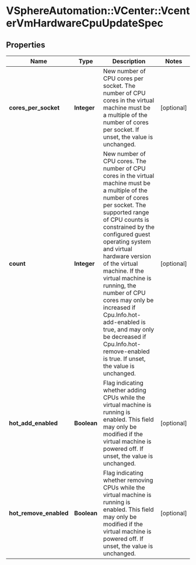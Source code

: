 # VSphereAutomation::VCenter::VcenterVmHardwareCpuUpdateSpec

## Properties
Name | Type | Description | Notes
------------ | ------------- | ------------- | -------------
**cores_per_socket** | **Integer** | New number of CPU cores per socket. The number of CPU cores in the virtual machine must be a multiple of the number of cores per socket. If unset, the value is unchanged. | [optional] 
**count** | **Integer** | New number of CPU cores. The number of CPU cores in the virtual machine must be a multiple of the number of cores per socket.   The supported range of CPU counts is constrained by the configured guest operating system and virtual hardware version of the virtual machine.    If the virtual machine is running, the number of CPU cores may only be increased if Cpu.Info.hot-add-enabled is true, and may only be decreased if Cpu.Info.hot-remove-enabled is true.  If unset, the value is unchanged. | [optional] 
**hot_add_enabled** | **Boolean** | Flag indicating whether adding CPUs while the virtual machine is running is enabled.   This field may only be modified if the virtual machine is powered off.  If unset, the value is unchanged. | [optional] 
**hot_remove_enabled** | **Boolean** | Flag indicating whether removing CPUs while the virtual machine is running is enabled.   This field may only be modified if the virtual machine is powered off.  If unset, the value is unchanged. | [optional] 


